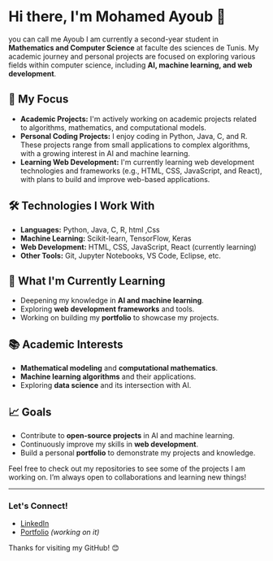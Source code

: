 # Hi there, I'm Mohamed Ayoub  👋
you can call me Ayoub
I am currently a second-year student in **Mathematics and Computer Science** at faculte des sciences de Tunis. My academic journey and personal projects are focused on exploring various fields within computer science, including **AI, machine learning, and web development**.

## 🚀 My Focus
- **Academic Projects:** I'm actively working on academic projects related to algorithms, mathematics, and computational models.
- **Personal Coding Projects:** I enjoy coding in Python, Java, C, and R. These projects range from small applications to complex algorithms, with a growing interest in AI and machine learning.
- **Learning Web Development:** I'm currently learning web development technologies and frameworks (e.g., HTML, CSS, JavaScript, and React), with plans to build and improve web-based applications.

## 🛠️ Technologies I Work With
- **Languages:** Python, Java, C, R, html ,Css
- **Machine Learning:** Scikit-learn, TensorFlow, Keras
- **Web Development:** HTML, CSS, JavaScript, React (currently learning)
- **Other Tools:** Git, Jupyter Notebooks, VS Code, Eclipse, etc.

## 🌱 What I'm Currently Learning
- Deepening my knowledge in **AI and machine learning**.
- Exploring **web development frameworks** and tools.
- Working on building my **portfolio** to showcase my projects.

## 📚 Academic Interests
- **Mathematical modeling** and **computational mathematics**.
- **Machine learning algorithms** and their applications.
- Exploring **data science** and its intersection with AI.

## 📈 Goals
- Contribute to **open-source projects** in AI and machine learning.
- Continuously improve my skills in **web development**.
- Build a personal **portfolio** to demonstrate my projects and knowledge.

Feel free to check out my repositories to see some of the projects I am working on. I’m always open to collaborations and learning new things!

---

### Let's Connect!
- [LinkedIn](https://www.linkedin.com/in/benhamada-ayoub-a791491b4/)
- [Portfolio](coming-soon) *(working on it)*

Thanks for visiting my GitHub! 😊

